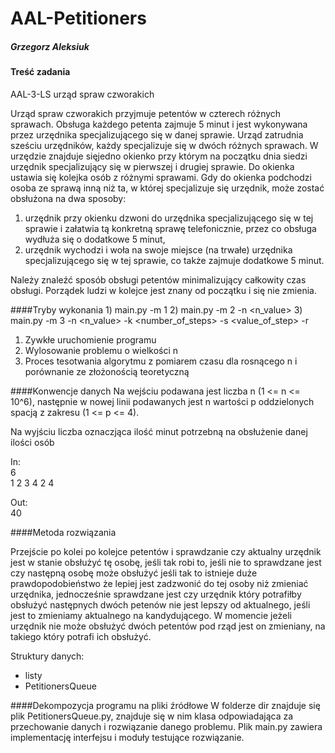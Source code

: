 # AAL-Petitioners
##### Grzegorz Aleksiuk

#### Treść zadania

AAL-3-LS urząd spraw czworakich

Urząd spraw czworakich przyjmuje petentów w czterech różnych sprawach.
Obsługa każdego petenta zajmuje 5 minut i jest wykonywana przez urzędnika specjalizującego się w danej sprawie.
Urząd zatrudnia sześciu urzędników, każdy specjalizuje się w dwóch różnych sprawach.
W urzędzie znajduje sięjedno okienko przy którym na początku dnia siedzi urzędnik specjalizujący się 
w pierwszej i drugiej sprawie. Do okienka ustawia się kolejka osób z różnymi sprawami. Gdy do okienka podchodzi osoba ze sprawą inną niż ta,
w której specjalizuje się urzędnik, może zostać obsłużona na dwa sposoby:
1) urzędnik przy okienku dzwoni do urzędnika specjalizującego się w tej sprawie i załatwia
tą konkretną sprawę telefonicznie, przez co obsługa wydłuża się o dodatkowe 5 minut,
2) urzędnik wychodzi i woła na swoje miejsce (na trwałe) urzędnika specjalizującego się w tej sprawie,
co także zajmuje dodatkowe 5 minut.

Należy znaleźć sposób obsługi petentów minimalizujący całkowity czas obsługi.
Porządek ludzi w kolejce jest znany od początku i się nie zmienia.

####Tryby wykonania
    1) main.py -m 1
    2) main.py -m 2 -n <n_value>
    3) main.py -m 3 -n <n_value> -k <number_of_steps> -s <value_of_step> -r <number of instances>
    
1) Zywkłe uruchomienie programu
2) Wylosowanie problemu o wielkości n
3) Proces tesotwania algorytmu z pomiarem czasu dla rosnącego n i porównanie ze złożonością teoretyczną

####Konwencje danych
Na wejściu podawana jest liczba n (1 <= n <= 10^6), następnie w nowej linii podawanych jest n wartości p oddzielonych spacją
z zakresu (1 <= p <= 4).

Na wyjściu liczba oznaczjąca ilość minut potrzebną na obsłużenie danej ilości osób

In:  
6  
1 2 3 4 2 4

Out:  
40

####Metoda rozwiązania

Przejście po kolei po kolejce petentów i sprawdzanie czy aktualny urzędnik jest w stanie obsłużyć tę osobę, jeśli tak 
robi to, jeśli nie to sprawdzane jest czy następną osobę może obsłużyć jeśli tak to istnieje duże prawdopodobieństwo że lepiej
jest zadzwonić do tej osoby niż zmieniać urzędnika, jednocześnie sprawdzane jest czy urzędnik który potrafiłby obsłużyć następnych dwóch
petenów nie jest lepszy od aktualnego, jeśli jest to zmieniamy aktualnego na kandydującego. W momencie jeżeli urzędnik nie może 
obsłużyć dwóch petentów pod rząd jest on zmieniany, na takiego który potrafi ich obsłużyć.


Struktury danych:
- listy
- PetitionersQueue

####Dekompozycja programu na pliki źródłowe
W folderze dir znajduje się plik PetitionersQueue.py, znajduje się w nim klasa odpowiadająca
za przechowanie danych i rozwiązanie danego problemu.
Plik main.py zawiera implementację interfejsu i moduły testujące rozwiązanie.
 



